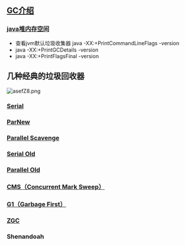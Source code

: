 ## [GC介绍]()

### [java堆内存空间](https://www.cnblogs.com/yy3b2007com/p/10975870.html)

- 查看jvm默认垃圾收集器 java -XX:+PrintCommandLineFlags -version
- java -XX:+PrintGCDetails -version
- java -XX:+PrintFlagsFinal -version

## 几种经典的垃圾回收器

![asefZ8.png](https://s1.ax1x.com/2020/08/05/asefZ8.png)

### [Serial](./doc/serial.md)

### [ParNew](./doc/parnew.md)


### [Parallel Scavenge](./doc/parallelscavenge.md)

### [Serial Old](./doc/serialold.md)

### [Parallel Old](./doc/parallelold.md)

### [CMS（Concurrent Mark Sweep）](./doc/cms.md)

### [G1（Garbage First）](./doc/g1.md)

### [ZGC](./doc/zgc.md)

### Shenandoah

